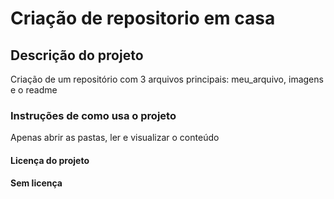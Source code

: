 # <h1> Criação de repositorio em casa </h1>
## <h2> Descrição do projeto </h2>
Criação de um repositório com 3 arquivos principais: meu_arquivo, imagens e o readme
### <h3> Instruções de como usa o projeto </h3>
Apenas abrir as pastas, ler e visualizar o conteúdo
#### <h4> Licença do projeto </h4>
**Sem licença**
